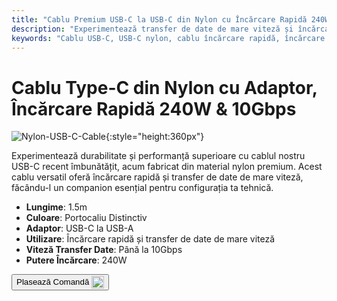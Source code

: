 ```yaml
---
title: "Cablu Premium USB-C la USB-C din Nylon cu Încărcare Rapidă 240W"
description: "Experimentează transfer de date de mare viteză și încărcare rapidă cu cablul nostru premium USB-C la USB-C din nylon, proiectat pentru durabilitate și performanță."
keywords: "Cablu USB-C, USB-C nylon, cablu încărcare rapidă, încărcare 240W, transfer date mare viteză"
---
```


# Cablu Type-C din Nylon cu Adaptor, Încărcare Rapidă 240W & 10Gbps

![Nylon-USB-C-Cable](https://assets.openterface.com/images/product/part/nylon-usb-c-cable.webp){:style="height:360px"}

Experimentează durabilitate și performanță superioare cu cablul nostru USB-C recent îmbunătățit, acum fabricat din material nylon premium. Acest cablu versatil oferă încărcare rapidă și transfer de date de mare viteză, făcându-l un companion esențial pentru configurația ta tehnică.

- **Lungime**: 1.5m
- **Culoare**: Portocaliu Distinctiv
- **Adaptor**: USB-C la USB-A
- **Utilizare**: Încărcare rapidă și transfer de date de mare viteză
- **Viteză Transfer Date**: Până la 10Gbps
- **Putere Încărcare**: 240W

<button class="md-button" onclick="window.location.href='https://shop.techxartisan.com/products/upgraded-nylon-usb-c-cable-240w-fast-charging-10gbps-data-transfer-1-5m-with-usb-a-adapter-eye-catching-orange'"> Plasează Comandă <img src="https://assets.openterface.com/images/trademark/txa.svg" alt="TxA Shop" style="vertical-align: middle; height: 20px;"></button>
